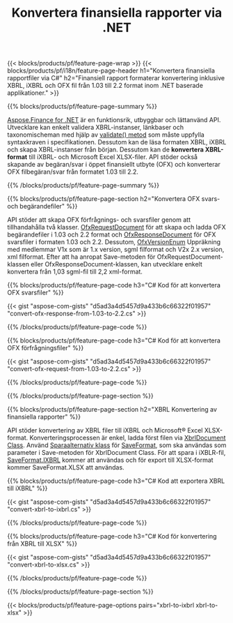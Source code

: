 ﻿---
title: Konvertera finansiella rapporter via .NET
url: /sv/net/conversion/
description:  C#-kod för att konvertera finansiella rapporter i XBRL, iXBRL(inline xbrl) och OFX filformat via .NET-biblioteket.
---
{{< blocks/products/pf/feature-page-wrap >}}
{{< blocks/products/pf/i18n/feature-page-header h1="Konvertera finansiella rapportfiler via C#" h2="Finansiell rapport formaterar konvertering inklusive XBRL, iXBRL och OFX fil från 1.03 till 2.2 format inom .NET baserade applikationer." >}}

{{% blocks/products/pf/feature-page-summary %}}

[Aspose.Finance for .NET](https://products.aspose.com/finance/net/) är en funktionsrik, utbyggbar och lättanvänd API. Utvecklare kan enkelt validera XBRL-instanser, länkbaser och taxonomischeman med hjälp av [validate() metod](https://apireference.aspose.com/finance/net/aspose.finance.xbrl/xbrlinstance/methods/validate) som måste uppfylla syntaxkraven i specifikationen. Dessutom kan de läsa formaten XBRL, iXBRL och skapa XBRL-instanser från början. Dessutom kan de **konvertera XBRL-format** till iXBRL- och Microsoft Excel XLSX-filer. API stöder också skapande av begäran/svar i öppet finansiellt utbyte (OFX) och konverterar OFX filbegäran/svar från formatet 1.03 till 2.2.

{{% /blocks/products/pf/feature-page-summary %}}

{{% blocks/products/pf/feature-page-section h2="Konvertera OFX svars- och begärandefiler" %}}

API stöder att skapa OFX förfrågnings- och svarsfiler genom att tillhandahålla två klasser. [OfxRequestDocument](https://apireference.aspose.com/finance/net/aspose.finance.ofx/ofxrequestdocument) för att skapa och ladda OFX begärandefiler i 1.03 och 2.2 format och [OfxResponseDocument](https://apireference.aspose.com/finance/net/aspose.finance.ofx/ofxresponsedocument) för OFX svarsfiler i formaten 1.03 och 2.2. Dessutom, [OfxVersionEnum](https://apireference.aspose.com/finance/net/aspose.finance.ofx/ofxversionenum) Uppräkning med medlemmar V1x som är 1.x version, sgml filformat och V2x 2.x version, xml filformat. Efter att ha anropat Save-metoden för OfxRequestDocument-klassen eller OfxResponseDocument-klassen, kan utvecklare enkelt konvertera från 1,03 sgml-fil till 2,2 xml-format.


{{% blocks/products/pf/feature-page-code h3="C# Kod för att konvertera OFX svarsfiler" %}}

{{< gist "aspose-com-gists" "d5ad3a4d5457d9a433b6c66322f01957" "convert-ofx-response-from-1.03-to-2.2.cs" >}} 

{{% /blocks/products/pf/feature-page-code %}}

{{% blocks/products/pf/feature-page-code h3="C# Kod för att konvertera OFX förfrågningsfiler" %}}

{{< gist "aspose-com-gists" "d5ad3a4d5457d9a433b6c66322f01957" "convert-ofx-request-from-1.03-to-2.2.cs" >}} 

{{% /blocks/products/pf/feature-page-code %}}

{{% /blocks/products/pf/feature-page-section %}}

{{% blocks/products/pf/feature-page-section h2="XBRL Konvertering av finansiella rapporter" %}}

API stöder konvertering av XBRL filer till iXBRL och Microsoft® Excel XLSX-format. Konverteringsprocessen är enkel, ladda först filen via [XbrlDocument Class](https://apireference.aspose.com/finance/net/aspose.finance.xbrl/xbrldocument). Använd [Sparaalternativ klass](https://apireference.aspose.com/finance/net/aspose.finance.xbrl/saveoptions) för [SaveFormat](https://apireference.aspose.com/finance/net/aspose.finance.xbrl/saveoptions/properties/saveformat), som ska användas som parameter i Save-metoden för XbrlDocument Class. För att spara i iXBLR-fil, [SaveFormat.IXBRL](https://apireference.aspose.com/finance/net/aspose.finance.xbrl/saveformat) kommer att användas och för export till XLSX-format kommer SaveFormat.XLSX att användas.

{{% blocks/products/pf/feature-page-code h3="C# Kod att exportera XBRL till iXBRL" %}}

{{< gist "aspose-com-gists" "d5ad3a4d5457d9a433b6c66322f01957" "convert-xbrl-to-ixbrl.cs" >}} 

{{% /blocks/products/pf/feature-page-code %}}

{{% blocks/products/pf/feature-page-code h3="C# Kod för konvertering från XBRL till XLSX" %}}

{{< gist "aspose-com-gists" "d5ad3a4d5457d9a433b6c66322f01957" "convert-xbrl-to-xlsx.cs" >}} 

{{% /blocks/products/pf/feature-page-code %}}

{{% /blocks/products/pf/feature-page-section %}}

{{< blocks/products/pf/feature-page-options pairs="xbrl-to-ixbrl xbrl-to-xlsx" >}}